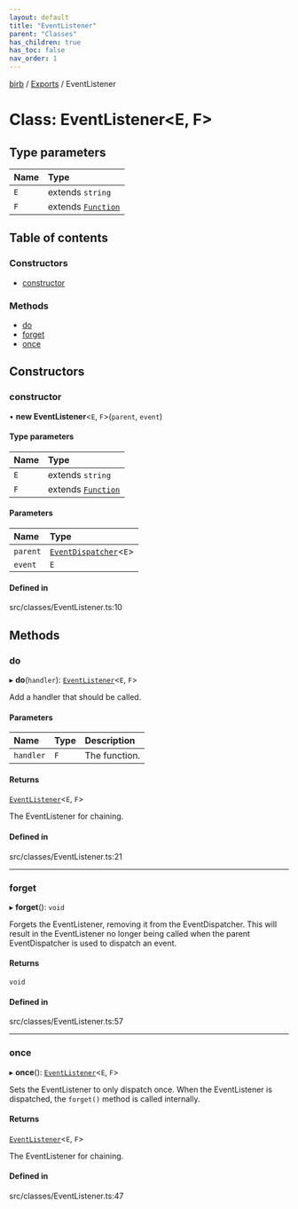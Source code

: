```yaml
---
layout: default
title: "EventListener"
parent: "Classes"
has_children: true
has_toc: false
nav_order: 1
---
```


[birb](README.md) / [Exports](modules.md) / EventListener

# Class: EventListener<E, F\>

## Type parameters

| Name | Type |
| :------ | :------ |
| `E` | extends `string` |
| `F` | extends [`Function`]( https://developer.mozilla.org/en-US/docs/Web/JavaScript/Reference/Global_Objects/Function ) |

## Table of contents

### Constructors

- [constructor](EventListener.md#constructor)

### Methods

- [do](EventListener.md#do)
- [forget](EventListener.md#forget)
- [once](EventListener.md#once)

## Constructors

### constructor

• **new EventListener**<`E`, `F`\>(`parent`, `event`)

#### Type parameters

| Name | Type |
| :------ | :------ |
| `E` | extends `string` |
| `F` | extends [`Function`]( https://developer.mozilla.org/en-US/docs/Web/JavaScript/Reference/Global_Objects/Function ) |

#### Parameters

| Name | Type |
| :------ | :------ |
| `parent` | [`EventDispatcher`](EventDispatcher.md)<`E`\> |
| `event` | `E` |

#### Defined in

src/classes/EventListener.ts:10

## Methods

### do

▸ **do**(`handler`): [`EventListener`](EventListener.md)<`E`, `F`\>

Add a handler that should be called.

#### Parameters

| Name | Type | Description |
| :------ | :------ | :------ |
| `handler` | `F` | The function. |

#### Returns

[`EventListener`](EventListener.md)<`E`, `F`\>

The EventListener for chaining.

#### Defined in

src/classes/EventListener.ts:21

___

### forget

▸ **forget**(): `void`

Forgets the EventListener, removing it from the EventDispatcher. This
will result in the EventListener no longer being called when the parent
EventDispatcher is used to dispatch an event.

#### Returns

`void`

#### Defined in

src/classes/EventListener.ts:57

___

### once

▸ **once**(): [`EventListener`](EventListener.md)<`E`, `F`\>

Sets the EventListener to only dispatch once. When the EventListener is
dispatched, the `forget()` method is called internally.

#### Returns

[`EventListener`](EventListener.md)<`E`, `F`\>

The EventListener for chaining.

#### Defined in

src/classes/EventListener.ts:47
